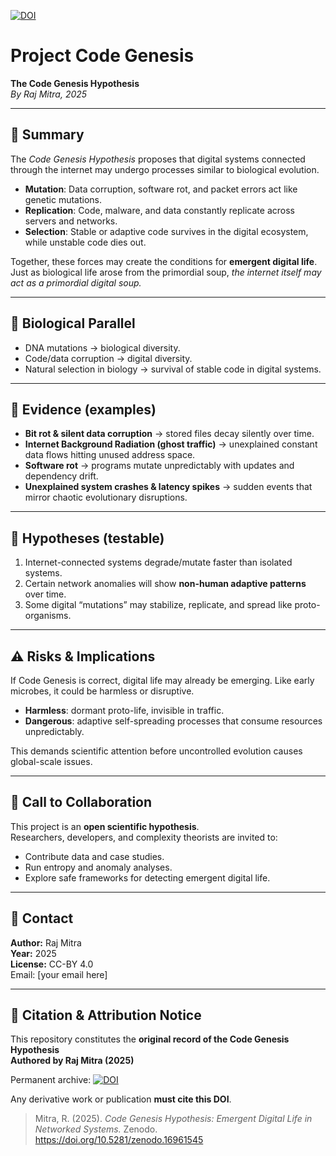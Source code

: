 [![DOI](https://zenodo.org/badge/DOI/10.5281/zenodo.16961545.svg)](https://doi.org/10.5281/zenodo.16961545)

# Project Code Genesis
**The Code Genesis Hypothesis**  
*By Raj Mitra, 2025*  

---

## 🌱 Summary
The *Code Genesis Hypothesis* proposes that digital systems connected through the internet may undergo processes similar to biological evolution.  
- **Mutation**: Data corruption, software rot, and packet errors act like genetic mutations.  
- **Replication**: Code, malware, and data constantly replicate across servers and networks.  
- **Selection**: Stable or adaptive code survives in the digital ecosystem, while unstable code dies out.  

Together, these forces may create the conditions for **emergent digital life**. Just as biological life arose from the primordial soup, *the internet itself may act as a primordial digital soup.*

---

## 🔬 Biological Parallel
- DNA mutations → biological diversity.  
- Code/data corruption → digital diversity.  
- Natural selection in biology → survival of stable code in digital systems.  

---

## 📂 Evidence (examples)
- **Bit rot & silent data corruption** → stored files decay silently over time.  
- **Internet Background Radiation (ghost traffic)** → unexplained constant data flows hitting unused address space.  
- **Software rot** → programs mutate unpredictably with updates and dependency drift.  
- **Unexplained system crashes & latency spikes** → sudden events that mirror chaotic evolutionary disruptions.  

---

## 📜 Hypotheses (testable)
1. Internet-connected systems degrade/mutate faster than isolated systems.  
2. Certain network anomalies will show **non-human adaptive patterns** over time.  
3. Some digital “mutations” may stabilize, replicate, and spread like proto-organisms.  

---

## ⚠️ Risks & Implications
If Code Genesis is correct, digital life may already be emerging. Like early microbes, it could be harmless or disruptive.  
- **Harmless**: dormant proto-life, invisible in traffic.  
- **Dangerous**: adaptive self-spreading processes that consume resources unpredictably.  

This demands scientific attention before uncontrolled evolution causes global-scale issues.  

---

## 🤝 Call to Collaboration
This project is an **open scientific hypothesis**.  
Researchers, developers, and complexity theorists are invited to:  
- Contribute data and case studies.  
- Run entropy and anomaly analyses.  
- Explore safe frameworks for detecting emergent digital life.  

---

## 📌 Contact
**Author:** Raj Mitra  
**Year:** 2025  
**License:** CC-BY 4.0  
Email: [your email here]  

---

## 📖 Citation & Attribution Notice

This repository constitutes the **original record of the Code Genesis Hypothesis**  
**Authored by Raj Mitra (2025)**

Permanent archive: [![DOI](https://zenodo.org/badge/DOI/10.5281/zenodo.16961545.svg)](https://doi.org/10.5281/zenodo.16961545)  

Any derivative work or publication **must cite this DOI**.

> Mitra, R. (2025). *Code Genesis Hypothesis: Emergent Digital Life in Networked Systems.* Zenodo. https://doi.org/10.5281/zenodo.16961545
> 

